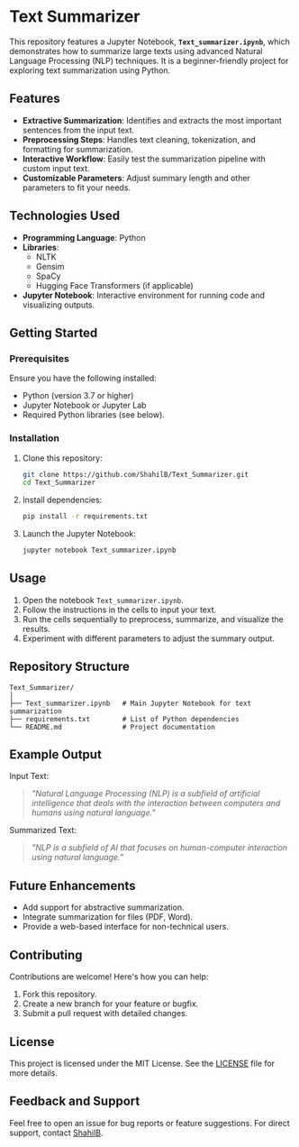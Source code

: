 
# Text Summarizer  

This repository features a Jupyter Notebook, **`Text_summarizer.ipynb`**, which demonstrates how to summarize large texts using advanced Natural Language Processing (NLP) techniques. It is a beginner-friendly project for exploring text summarization using Python.

## Features  
- **Extractive Summarization**: Identifies and extracts the most important sentences from the input text.  
- **Preprocessing Steps**: Handles text cleaning, tokenization, and formatting for summarization.  
- **Interactive Workflow**: Easily test the summarization pipeline with custom input text.  
- **Customizable Parameters**: Adjust summary length and other parameters to fit your needs.  

## Technologies Used  
- **Programming Language**: Python  
- **Libraries**:  
  - NLTK  
  - Gensim  
  - SpaCy  
  - Hugging Face Transformers (if applicable)  
- **Jupyter Notebook**: Interactive environment for running code and visualizing outputs.  

## Getting Started  

### Prerequisites  
Ensure you have the following installed:  
- Python (version 3.7 or higher)  
- Jupyter Notebook or Jupyter Lab  
- Required Python libraries (see below).  

### Installation  

1. Clone this repository:  
   ```bash
   git clone https://github.com/ShahilB/Text_Summarizer.git
   cd Text_Summarizer
   ```  

2. Install dependencies:  
   ```bash
   pip install -r requirements.txt
   ```  

3. Launch the Jupyter Notebook:  
   ```bash
   jupyter notebook Text_summarizer.ipynb
   ```  

## Usage  

1. Open the notebook `Text_summarizer.ipynb`.  
2. Follow the instructions in the cells to input your text.  
3. Run the cells sequentially to preprocess, summarize, and visualize the results.  
4. Experiment with different parameters to adjust the summary output.  

## Repository Structure  
```
Text_Summarizer/  
│  
├── Text_summarizer.ipynb   # Main Jupyter Notebook for text summarization  
├── requirements.txt        # List of Python dependencies  
└── README.md               # Project documentation  
```

## Example Output  
Input Text:  
> *"Natural Language Processing (NLP) is a subfield of artificial intelligence that deals with the interaction between computers and humans using natural language."*  

Summarized Text:  
> *"NLP is a subfield of AI that focuses on human-computer interaction using natural language."*  

## Future Enhancements  
- Add support for abstractive summarization.  
- Integrate summarization for files (PDF, Word).  
- Provide a web-based interface for non-technical users.  

## Contributing  

Contributions are welcome! Here's how you can help:  
1. Fork this repository.  
2. Create a new branch for your feature or bugfix.  
3. Submit a pull request with detailed changes.  

## License  
This project is licensed under the MIT License. See the [LICENSE](LICENSE) file for more details.  

## Feedback and Support  
Feel free to open an issue for bug reports or feature suggestions. For direct support, contact [ShahilB](https://github.com/ShahilB).  
